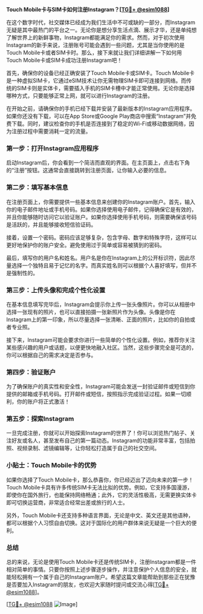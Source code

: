 **Touch Mobile卡与SIM卡如何注册Instagram？[[TG💪+ @esim1088](https://t.me/s/esim1088)]**

在这个数字时代，社交媒体已经成为我们生活中不可或缺的一部分，而Instagram无疑是其中最热门的平台之一。无论你是想分享生活点滴、展示才华，还是单纯想了解世界上的新鲜事物，Instagram都能满足你的需求。然而，对于初次使用Instagram的新手来说，注册账号可能会遇到一些问题，尤其是当你使用的是Touch Mobile卡或者SIM卡时。那么，接下来就让我们详细讲解一下如何用Touch Mobile卡或SIM卡成功注册Instagram吧！

首先，确保你的设备已经正确安装了Touch Mobile卡或SIM卡。Touch Mobile卡是一种虚拟SIM卡，它通过eSIM技术让你无需物理SIM卡即可连接到网络。而传统的SIM卡则是实体卡，需要插入手机的SIM卡槽中才能正常使用。无论你是选择哪种方式，只要能够正常上网，就可以进行Instagram的注册。

在开始之前，请确保你的手机已经下载并安装了最新版本的Instagram应用程序。如果你还没有下载，可以在App Store或Google Play商店中搜索“Instagram”并免费下载。同时，建议检查你的手机是否连接到了稳定的Wi-Fi或移动数据网络，因为注册过程中需要消耗一定的流量。

### 第一步：打开Instagram应用程序

启动Instagram后，你会看到一个简洁而直观的界面。在主页面上，点击右下角的“注册”按钮。这通常会直接跳转到注册页面，让你输入必要的信息。

### 第二步：填写基本信息

在注册页面上，你需要提供一些基本信息来创建你的Instagram账户。首先，输入你的电子邮件地址或手机号码。如果你选择使用电子邮件，记得确保它是有效的，并且你能够随时访问它以验证账户。如果你选择使用手机号码，则需要确保该号码是活跃的，并且能够接收短信验证码。

接着，设置一个密码。密码应该足够复杂，包含字母、数字和特殊字符，这样可以更好地保护你的账户安全。避免使用过于简单或容易被猜到的密码。

最后，填写你的用户名和姓名。用户名是你在Instagram上的公开标识符，因此尽量选择一个独特且易于记忆的名字。而真实姓名则可以根据个人喜好填写，但并不是强制性的。

### 第三步：上传头像和完成个性化设置

在基本信息填写完毕后，Instagram会提示你上传一张头像照片。你可以从相册中选择一张现有的照片，也可以直接拍摄一张新照片作为头像。头像是你在Instagram上的第一印象，所以尽量选择一张清晰、正面的照片，比如你的自拍或者专业照。

接下来，Instagram可能会要求你进行一些简单的个性化设置。例如，推荐你关注某些感兴趣的用户或话题，以便更快地融入社区。当然，这些步骤完全是可选的，你可以根据自己的需求决定是否参与。

### 第四步：验证账户

为了确保账户的真实性和安全性，Instagram可能会发送一封验证邮件或短信到你提供的邮箱或手机号码。打开邮件或短信，按照指示完成验证过程。如果一切顺利，你的账户将正式激活！

### 第五步：探索Instagram

一旦完成注册，你就可以开始探索Instagram的世界了！你可以浏览热门帖子、关注好友或名人，甚至发布自己的第一篇动态。Instagram的功能非常丰富，包括拍照、视频录制、滤镜编辑等，让你轻松打造属于自己的社交空间。

### 小贴士：Touch Mobile卡的优势

如果你选择了Touch Mobile卡，那么恭喜你，你已经迈出了迈向未来的第一步！Touch Mobile卡具有许多传统SIM卡无法比拟的优势。例如，它支持多国漫游，即使你在国外旅行，也能保持网络畅通；此外，它的灵活性极高，无需更换实体卡即可切换运营商，非常适合经常出差或旅行的人士。

另外，Touch Mobile卡还支持多种语言界面，无论是中文、英文还是其他语种，都可以根据个人习惯自由切换。这对于国际化的用户群体来说无疑是一个巨大的便利。

### 总结

总的来说，无论是使用Touch Mobile卡还是传统SIM卡，注册Instagram都是一件相对简单的事情。只要你按照上述步骤逐步操作，并注意保护个人信息的安全，就能轻松拥有一个属于自己的Instagram账户。希望这篇文章能帮助到那些正在犹豫是否要加入Instagram的朋友，也欢迎大家随时提问或交流心得[[TG💪+ @esim1088](https://t.me/s/esim1088)]。

[[TG💪+ @esim1088](https://t.me/s/esim1088) ![Image](https://i.postimg.cc/4NQfJmqS/Snipaste-2025-05-13-00-14-12.png)]